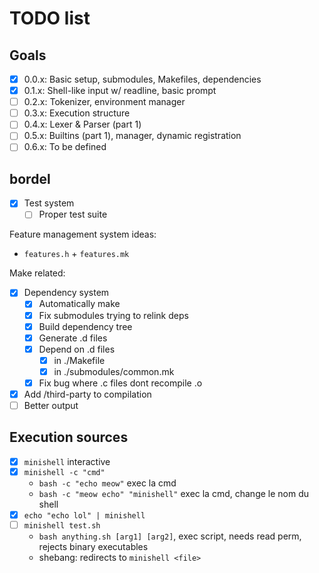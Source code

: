 # TODO list

## Goals

- [x] 0.0.x: Basic setup, submodules, Makefiles, dependencies
- [x] 0.1.x: Shell-like input w/ readline, basic prompt
- [ ] 0.2.x: Tokenizer, environment manager
- [ ] 0.3.x: Execution structure
- [ ] 0.4.x: Lexer & Parser (part 1)
- [ ] 0.5.x: Builtins (part 1), manager, dynamic registration
- [ ] 0.6.x: To be defined

## bordel

- [x] Test system
  - [ ] Proper test suite

Feature management system ideas:
- `features.h` + `features.mk`

Make related:
- [x] Dependency system
  - [x] Automatically make
  - [x] Fix submodules trying to relink deps
  - [x] Build dependency tree
  - [x] Generate .d files
  - [x] Depend on .d files
    - [x] in ./Makefile
    - [x] in ./submodules/common.mk
  - [x] Fix bug where .c files dont recompile .o
- [x] Add /third-party to compilation
- [ ] Better output

## Execution sources

- [x] `minishell` interactive
- [x] `minishell -c "cmd"`
  - `bash -c "echo meow"` exec la cmd
  - `bash -c "meow echo" "minishell"` exec la cmd, change le nom du shell
- [x] `echo "echo lol" | minishell`
- [ ] `minishell test.sh`
  - `bash anything.sh [arg1] [arg2]`, exec script, needs read perm, rejects binary executables 
  - shebang: redirects to `minishell <file>`

